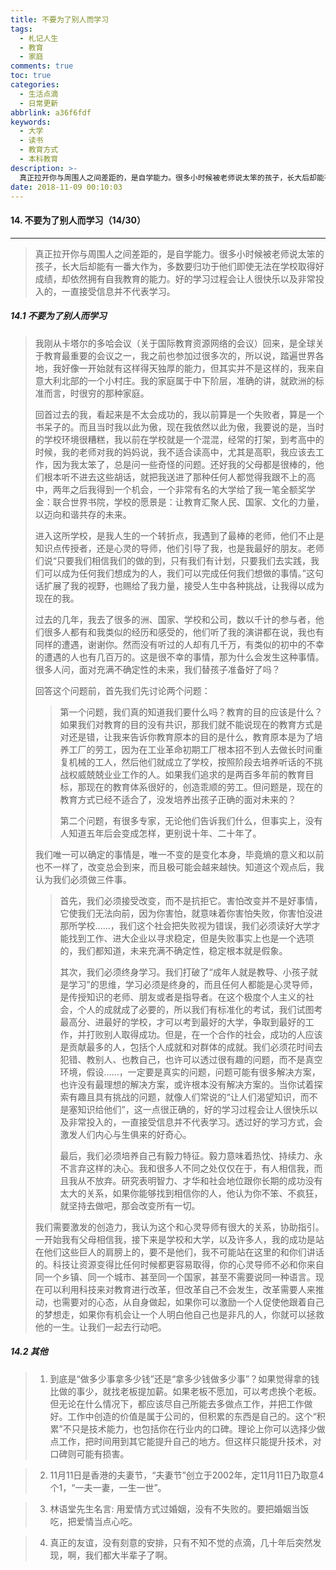 ```yaml
---
title: 不要为了别人而学习
tags:
  - 札记人生
  - 教育
  - 家庭
comments: true
toc: true
categories:
  - 生活点滴
  - 日常更新
abbrlink: a36f6fdf
keywords:
  - 大学
  - 读书
  - 教育方式
  - 本科教育
description: >-
  真正拉开你与周围人之间差距的，是自学能力。很多小时候被老师说太笨的孩子，长大后却能有一番大作为，多数要归功于他们即使无法在学校取得好成绩，却依然拥有自我教育的能力。好的学习过程会让人很快乐以及非常投入的，一直接受信息并不代表学习。
date: 2018-11-09 00:10:03
---
```

<script type="text/javascript" src="/js/src/bai.js"></script>

#### 14. 不要为了别人而学习（14/30）
---
> 真正拉开你与周围人之间差距的，是自学能力。很多小时候被老师说太笨的孩子，长大后却能有一番大作为，多数要归功于他们即使无法在学校取得好成绩，却依然拥有自我教育的能力。好的学习过程会让人很快乐以及非常投入的，一直接受信息并不代表学习。

##### 14.1 不要为了别人而学习
> 我刚从卡塔尔的多哈会议（关于国际教育资源网络的会议）回来，是全球关于教育最重要的会议之一，我之前也参加过很多次的，所以说，踏遍世界各地，我好像一开始就有这样得天独厚的能力，但其实并不是这样的，我来自意大利北部的一个小村庄。我的家庭属于中下阶层，准确的讲，就欧洲的标准而言，时很穷的那种家庭。
>
> 回首过去的我，看起来是不太会成功的，我以前算是一个失败者，算是一个书呆子的。而且当时我以此为傲，现在我依然以此为傲，我要说的是，当时的学校环境很糟糕，我以前在学校就是一个混混，经常的打架，到考高中的时候，我的老师对我的妈妈说，我不适合读高中，尤其是高职，我应该去工作，因为我太笨了，总是问一些奇怪的问题。还好我的父母都是很棒的，他们根本听不进去这些胡话，就把我送进了那种任何人都觉得我跟不上的高中，两年之后我得到一个机会，一个非常有名的大学给了我一笔全额奖学金：联合世界书院，学校的愿景是：让教育汇聚人民、国家、文化的力量，以迈向和谐共存的未来。
>
> 进入这所学校，是我人生的一个转折点，我遇到了最棒的老师，他们不止是知识点传授者，还是心灵的导师，他们引导了我，也是我最好的朋友。老师们说“只要我们相信我们的做的到，只有我们有计划，只要我们去实践，我们可以成为任何我们想成为的人，我们可以完成任何我们想做的事情。”这句话扩展了我的视野，也赐给了我力量，接受人生中各种挑战，让我得以成为现在的我。
>
> 过去的几年，我去了很多的洲、国家、学校和公司，数以千计的参与者，他们很多人都有和我类似的经历和感受的，他们听了我的演讲都在说，我也有同样的遭遇，谢谢你。然而没有听过的人却有几千万，有类似的初中的不幸的遭遇的人也有几百万的。这是很不幸的事情，那为什么会发生这种事情。很多人问，面对充满不确定性的未来，我们替孩子准备好了吗？
>
> 回答这个问题前，首先我们先讨论两个问题：
>
>> 第一个问题，我们真的知道我们要什么吗？教育的目的应该是什么？如果我们对教育的目的没有共识，那我们就不能说现在的教育方式是对还是错，让我来告诉你教育原本的目的是什么，教育原本是为了培养工厂的劳工，因为在工业革命初期工厂根本招不到人去做长时间重复机械的工人，然后他们就成立了学校，按照阶段去培养听话的不挑战权威兢兢业业工作的人。如果我们追求的是两百多年前的教育目标，那现在的教育体系很好的，创造乖顺的劳工。但问题是，现在的教育方式已经不适合了，没发培养出孩子正确的面对未来的？
>>
>> 第二个问题，有很多专家，无论他们告诉我们什么，但事实上，没有人知道五年后会变成怎样，更别说十年、二十年了。
>
> 我们唯一可以确定的事情是，唯一不变的是变化本身，毕竟熵的意义和以前也不一样了，改变总会到来，而且极可能会越来越快。知道这个观点后，我认为我们必须做三件事。
>
>> 首先，我们必须接受改变，而不是抗拒它。害怕改变并不是好事情，它使我们无法向前，因为你害怕，就意味着你害怕失败，你害怕没进那所学校……，我们这个社会把失败视为错误，我们必须读好大学才能找到工作、进大企业以寻求稳定，但是失败事实上也是一个选项的，我们都知道，未来充满不确定性，稳定根本就是假象。
>>
>> 其次，我们必须终身学习。我们打破了“成年人就是教导、小孩子就是学习”的思维，学习必须是终身的，而且任何人都能是心灵导师，是传授知识的老师、朋友或者是指导者。在这个极度个人主义的社会，个人的成就成了必要的，所以我们有标准化的考试，我们试图考最高分、进最好的学校，才可以考到最好的大学，争取到最好的工作，并打败别人取得成功。但是，在一个合作的社会，成功的人应该是贡献最多的人，包括个人成就和对群体的成就。我们必须花时间去犯错、教别人、也教自己，也许可以透过很有趣的问题，而不是真空环境，假设……，一定要是真实的问题，问题可能有很多解决方案，也许没有最理想的解决方案，或许根本没有解决方案的。当你试着探索有趣且具有挑战的问题，就像人们常说的“让人们渴望知识，而不是塞知识给他们”，这一点很正确的，好的学习过程会让人很快乐以及非常投入的，一直接受信息并不代表学习。透过好的学习方式，会激发人们内心与生俱来的好奇心。
>>
>> 最后，我们必须培养自己有毅力特征。毅力意味着热忱、持续力、永不言弃这样的决心。我和很多人不同之处仅仅在于，有人相信我，而且我从不放弃。研究表明智力、才华和社会地位跟你长期的成功没有太大的关系，如果你能够找到相信你的人，他认为你不笨、不疯狂，就坚持去做吧，那会改变所有一切。
>
> 我们需要激发的创造力，我认为这个和心灵导师有很大的关系，协助指引。一开始我有父母相信我，接下来是学校和大学，以及许多人，我的成功是站在他们这些巨人的肩膀上的，要不是他们，我不可能站在这里的和你们讲话的。科技让资源变得比任何时候都更容易取得，你的心灵导师不必和你来自同一个乡镇、同一个城市、甚至同一个国家，甚至不需要说同一种语言。现在可以利用科技来对教育进行改革，但改革自己不会发生，改革需要人来推动，也需要对的心态，从自身做起，如果你可以激励一个人促使他跟着自己的梦想走，如果你有机会让一个人明白他自己也是非凡的人，你就可以拯救他的一生。让我们一起去行动吧。

##### 14.2 其他
> 1. 到底是“做多少事拿多少钱”还是“拿多少钱做多少事”？如果觉得拿的钱比做的事少，就找老板提加薪。如果老板不愿加，可以考虑换个老板。但无论在什么情况下，都应该尽自己所能去多做点工作，并把工作做好。工作中创造的价值是属于公司的，但积累的东西是自己的。这个“积累”不只是技术能力，也包括你在行业内的口碑。理论上你可以选择少做点工作，把时间用到其它能提升自己的地方。但这样只能提升技术，对口碑则可能有损害。

> 2. 11月11日是香港的夫妻节，“夫妻节”创立于2002年，定11月11日乃取意4个1，“一夫一妻，一生一世”。

> 3. 林语堂先生名言: 用爱情方式过婚姻，没有不失败的。要把婚姻当饭吃，把爱情当点心吃。

> 4. 真正的友谊，没有刻意的安排，只有不知不觉的点滴，几十年后突然发现，啊，我们都大半辈子了啊。
